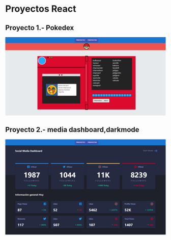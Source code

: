 # Proyectos React

## Proyecto 1.- Pokedex

<img src="./src/Imagenes/proyecto1.png" alt="proyecto1">

## Proyecto 2.- media dashboard,darkmode

<img src="./src/Imagenes/media.png" alt="proyecto2">
